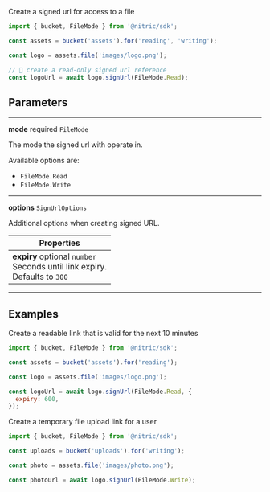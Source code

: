 Create a signed url for access to a file

```javascript
import { bucket, FileMode } from '@nitric/sdk';

const assets = bucket('assets').for('reading', 'writing');

const logo = assets.file('images/logo.png');

// 👀 create a read-only signed url reference
const logoUrl = await logo.signUrl(FileMode.Read);
```

## Parameters

---

**mode** required `FileMode`

The mode the signed url with operate in.

Available options are:

- `FileMode.Read`
- `FileMode.Write`

---

**options** `SignUrlOptions`

Additional options when creating signed URL.

| Properties                                                                            |
| ------------------------------------------------------------------------------------- |
| **expiry** optional `number` <br/> Seconds until link expiry. <br/> Defaults to `300` |

---

## Examples

Create a readable link that is valid for the next 10 minutes

```javascript
import { bucket, FileMode } from '@nitric/sdk';

const assets = bucket('assets').for('reading');

const logo = assets.file('images/logo.png');

const logoUrl = await logo.signUrl(FileMode.Read, {
  expiry: 600,
});
```

Create a temporary file upload link for a user

```javascript
import { bucket, FileMode } from '@nitric/sdk';

const uploads = bucket('uploads').for('writing');

const photo = assets.file('images/photo.png');

const photoUrl = await logo.signUrl(FileMode.Write);
```
